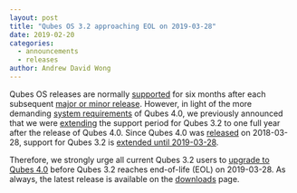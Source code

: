 ```yaml
---
layout: post
title: "Qubes OS 3.2 approaching EOL on 2019-03-28"
date: 2019-02-20
categories:
  - announcements
  - releases
author: Andrew David Wong
---
```


Qubes OS releases are normally [supported] for six months after each
subsequent [major or minor release]. However, in light of the more
demanding [system requirements] of Qubes 4.0, we previously announced
that we were [extending] the support period for Qubes 3.2 to one full
year after the release of Qubes 4.0. Since Qubes 4.0 was [released] on
2018-03-28, support for Qubes 3.2 is [extended until 2019-03-28].

Therefore, we strongly urge all current Qubes 3.2 users to [upgrade to
Qubes 4.0] before Qubes 3.2 reaches end-of-life (EOL) on 2019-03-28.
As always, the latest release is available on the [downloads] page.

[supported]: /doc/supported-versions/
[major or minor release]: /doc/version-scheme/
[system requirements]: /doc/system-requirements/#qubes-release-4x
[extending]: /news/2016/09/02/4-0-minimum-requirements-3-2-extended-support/#extended-support-for-qubes-os-32
[released]: /news/2018/03/28/qubes-40/
[extended until 2019-03-28]: /news/2018/03/28/qubes-40/#the-past-and-the-future
[upgrade to Qubes 4.0]: /doc/upgrade-to-r4.0/
[downloads]: /downloads/

